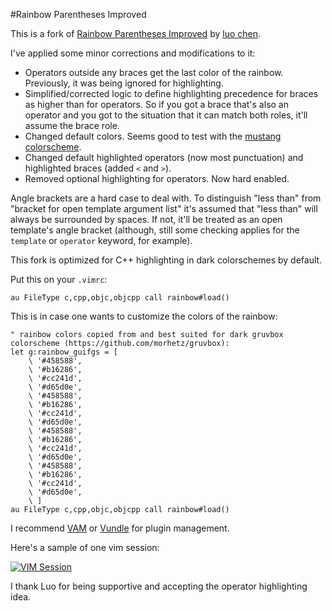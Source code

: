 #Rainbow Parentheses Improved

This is a fork of [Rainbow Parentheses Improved](http://www.vim.org/scripts/script.php?script_id=4176) by [luo chen](http://www.vim.org/account/profile.php?user_id=53618).

I've applied some minor corrections and modifications to it:

* Operators outside any braces get the last color of the rainbow. Previously, it was being ignored for highlighting.
* Simplified/corrected logic to define highlighting precedence for braces as higher than for operators. So if you got a brace that's also an operator and you got to the situation that it can match both roles, it'll assume the brace role.
* Changed default colors. Seems good to test with the [mustang colorscheme](https://github.com/flazz/vim-colorschemes/blob/master/colors/mustang.vim).
* Changed default highlighted operators (now most punctuation) and highlighted braces (added `<` and `>`).
* Removed optional highlighting for operators. Now hard enabled.

Angle brackets are a hard case to deal with. To distinguish "less than" from "bracket for open template argument list" it's assumed that "less than" will always be surrounded by spaces. If not, it'll be treated as an open template's angle bracket (although, still some checking applies for the `template` or `operator` keyword, for example).

This fork is optimized for C++ highlighting in dark colorschemes by default.

Put this on your `.vimrc`:

```vim
au FileType c,cpp,objc,objcpp call rainbow#load()
```
This is in case one wants to customize the colors of the rainbow:

```vim
" rainbow colors copied from and best suited for dark gruvbox colorscheme (https://github.com/morhetz/gruvbox):
let g:rainbow_guifgs = [
    \ '#458588',
    \ '#b16286',
    \ '#cc241d',
    \ '#d65d0e',
    \ '#458588',
    \ '#b16286',
    \ '#cc241d',
    \ '#d65d0e',
    \ '#458588',
    \ '#b16286',
    \ '#cc241d',
    \ '#d65d0e',
    \ '#458588',
    \ '#b16286',
    \ '#cc241d',
    \ '#d65d0e',
    \ ]
au FileType c,cpp,objc,objcpp call rainbow#load()
```

I recommend [VAM](https://github.com/MarcWeber/vim-addon-manager) or [Vundle](https://github.com/gmarik/vundle) for plugin management.

Here's a sample of one vim session:

<a href="http://i.imgur.com/pcCkFxf.png">![VIM Session](http://i.imgur.com/pcCkFxf.png)</a>

I thank Luo for being supportive and accepting the operator highlighting idea.
